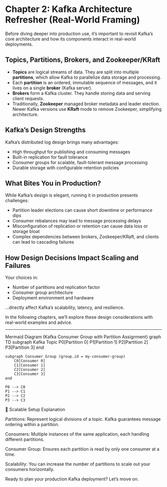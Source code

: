
# Chapter 2: Kafka Architecture Refresher (Real-World Framing)

Before diving deeper into production use, it’s important to revisit Kafka’s core architecture and how its components interact in real-world deployments.

## Topics, Partitions, Brokers, and Zookeeper/KRaft

- **Topics** are logical streams of data. They are split into multiple **partitions**, which allow Kafka to parallelize data storage and processing.
- Each **partition** is an ordered, immutable sequence of messages, and it lives on a single **broker** (Kafka server).
- **Brokers** form a Kafka cluster. They handle storing data and serving client requests.
- Traditionally, **Zookeeper** managed broker metadata and leader election. Newer Kafka versions use **KRaft** mode to remove Zookeeper, simplifying architecture.
  
## Kafka’s Design Strengths

Kafka’s distributed log design brings many advantages:

- High throughput for publishing and consuming messages
- Built-in replication for fault tolerance
- Consumer groups for scalable, fault-tolerant message processing
- Durable storage with configurable retention policies

## What Bites You in Production?

While Kafka’s design is elegant, running it in production presents challenges:

- Partition leader elections can cause short downtime or performance dips
- Consumer rebalances may lead to message processing delays
- Misconfiguration of replication or retention can cause data loss or storage bloat
- Complex dependencies between brokers, Zookeeper/KRaft, and clients can lead to cascading failures

## How Design Decisions Impact Scaling and Failures

Your choices in:

- Number of partitions and replication factor
- Consumer group architecture
- Deployment environment and hardware

...directly affect Kafka’s scalability, latency, and resilience.

In the following chapters, we’ll explore these design considerations with real-world examples and advice.

---

Mermaid Diagram (Kafka Consumer Group with Partition Assignment)
graph TD
    subgraph Kafka Topic
        P0[Partition 0]
        P1[Partition 1]
        P2[Partition 2]
        P3[Partition 3]
    end

    subgraph Consumer Group (group.id = my-consumer-group)
        C0[Consumer 0]
        C1[Consumer 1]
        C2[Consumer 2]
        C3[Consumer 3]
    end

    P0 --> C0
    P1 --> C1
    P2 --> C2
    P3 --> C3

🔄 Scalable Setup Explanation

Partitions: Represent logical divisions of a topic. Kafka guarantees message ordering within a partition.

Consumers: Multiple instances of the same application, each handling different partitions.

Consumer Group: Ensures each partition is read by only one consumer at a time.

Scalability: You can increase the number of partitions to scale out your consumers horizontally.

Ready to plan your production Kafka deployment? Let’s move on.

